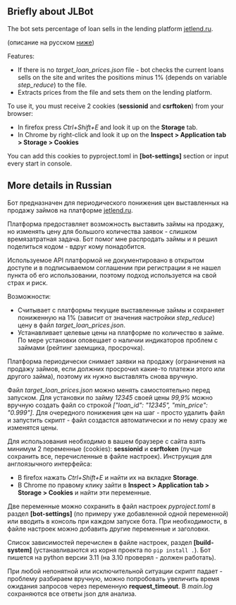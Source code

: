 ## Briefly about JLBot

The bot sets percentage of loan sells in the lending platform [jetlend.ru](https://jetlend.ru/).

(описание на русском [ниже](#more-details-in-russian))

Features:
- If there is no *target_loan_prices.json* file - bot checks the current loans sells on the site and writes the positions minus 1% (depends on variable *step_reduce*) to the file.
- Extracts prices from the file and sets them on the lending platform.

To use it, you must receive 2 cookies (**sessionid** and **csrftoken**) from your browser:
- In firefox press *Ctrl+Shift+E* and look it up on the **Storage** tab.
- In Chrome by right-click and look it up on the **Inspect > Application tab > Storage > Cookies**

You can add this cookies to pyproject.toml in **\[bot-settings\]** section or input every start in console.

## More details in Russian

Бот предназначен для периодического понижения цен выставленных на продажу займов на платформе [jetlend.ru](https://jetlend.ru).

Платформа предоставляет возможность выставить займы на продажу, но изменять цену для большого количества заявок - слишком времязатратная задача. Бот помог мне распродать займы и я решил поделиться кодом - вдруг кому понадобится.

Используемое API платформой не документировано в открытом доступе и в подписываемом соглашении при регистрации я не нашел пункта об его использовании, поэтому подход используется на свой страх и риск.

Возможности:
- Считывает с платформы текущие выставленные займы и сохраняет пониженную на 1% (зависит от значения настройки *step_reduce*) цену в файл *target_loan_prices.json*.
- Устанавливает целевые цены на платформе по количество в займе. По мере установки оповещает о наличии индикаторов проблем с займами (рейтинг заемщика, просрочка).

Платформа периодически снимает заявки на продажу (ограничения на продажу займов, если должних просрочил какие-то платежи этого или другого займа), поэтому их нужно выставлять снова вручную.

Файл *target_loan_prices.json* можно менять самостоятельно перед запуском. Для установки по займу *12345* своей цены *99,9%* можно вручную создать файл со строкой *\["loan_id": "12345", "min_price": "0.999"\]*.  Для очередного понижения цен на шаг - просто удалить файл и запустить скрипт - файл создастся автоматически и по нему сразу же изменятся цены.

Для использования необходимо в вашем браузере с сайта взять минимум 2 переменные (cookies): **sessionid** и **csrftoken** (лучше сохранить все, перечисленные в файле настроек). Инструкция для англоязычного интерфейса:
- В firefox нажать *Ctrl+Shift+E* и найти их на вкладке **Storage**.
- В Chrome по правому клику зайти в **Inspect > Application tab > Storage > Cookies** и найти эти переменные.

Две переменные можно сохранить в файл настроек *pyproject.toml* в раздел **[bot-settings]** (по примеру уже добавленной одной переменной) или вводить в консоль при каждом запуске бота. При необходимости, в файле настроек можно добавить другие переменные и заголовки.

Список зависимостей перечислен в файле настроек, раздел **[build-system]** (устанавливаются из корня проекта по ```pip install .```). Бот пишется на python версии 3.11 (на 3.10 проверял - должен работать).

При любой непонятной или исключительной ситуации скрипт падает - проблему разбираем вручную, можно попробовать увеличить время ожидания запросов через переменную **request_timeout**. В *main.log* сохраняются все ответы json для анализа.

